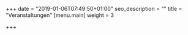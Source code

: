 +++
date = "2019-01-06T07:49:50+01:00"
seo_description = ""
title = "Veranstaltungen"
[menu.main]
weight = 3

+++
